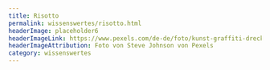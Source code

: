 ```yaml
---
title: Risotto
permalink: wissenswertes/risotto.html
headerImage: placeholder6
headerImageLink: https://www.pexels.com/de-de/foto/kunst-graffiti-dreckig-textur-7486894/
headerImageAttribution: Foto von Steve Johnson von Pexels
category: wissenswertes
---
```

